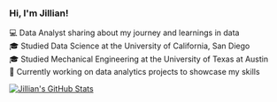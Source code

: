 ### Hi, I'm Jillian!

:computer: Data Analyst sharing about my journey and learnings in data <br/>
:mortar_board: Studied Data Science at the University of California, San Diego <br/>
:mortar_board: Studied Mechanical Engineering at the University of Texas at Austin <br/>
🌱 Currently working on data analytics projects to showcase my skills <br/>

[![Jillian's GitHub Stats](https://github-readme-stats.vercel.app/api?username=jillwurz)](https://github.com/anuraghazra/github-readme-stats)
